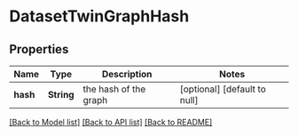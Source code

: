 # DatasetTwinGraphHash
## Properties

| Name | Type | Description | Notes |
|------------ | ------------- | ------------- | -------------|
| **hash** | **String** | the hash of the graph | [optional] [default to null] |

[[Back to Model list]](../README.md#documentation-for-models) [[Back to API list]](../README.md#documentation-for-api-endpoints) [[Back to README]](../README.md)

